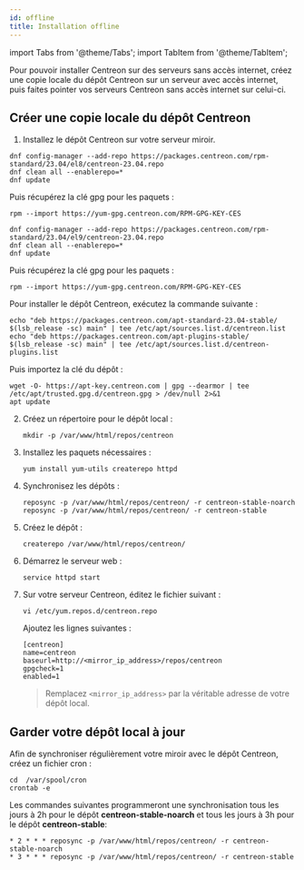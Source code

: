 ```yaml
---
id: offline
title: Installation offline
---
```

import Tabs from '@theme/Tabs';
import TabItem from '@theme/TabItem';

Pour pouvoir installer Centreon sur des serveurs sans accès internet, créez une copie locale du dépôt Centreon sur un serveur avec accès internet, puis faites pointer vos serveurs Centreon sans accès internet sur celui-ci.

## Créer une copie locale du dépôt Centreon

1. Installez le dépôt Centreon sur votre serveur miroir.

<Tabs groupId="sync">
<TabItem value="Alma / RHEL / Oracle Linux 8" label="Alma / RHEL / Oracle Linux 8">

```shell
dnf config-manager --add-repo https://packages.centreon.com/rpm-standard/23.04/el8/centreon-23.04.repo
dnf clean all --enablerepo=*
dnf update
```

Puis récupérez la clé gpg pour les paquets :

```shell
rpm --import https://yum-gpg.centreon.com/RPM-GPG-KEY-CES
```

</TabItem>
<TabItem value="Alma / RHEL / Oracle Linux 9" label="Alma / RHEL / Oracle Linux 9">

```shell
dnf config-manager --add-repo https://packages.centreon.com/rpm-standard/23.04/el9/centreon-23.04.repo
dnf clean all --enablerepo=*
dnf update
```

Puis récupérez la clé gpg pour les paquets :

```shell
rpm --import https://yum-gpg.centreon.com/RPM-GPG-KEY-CES
```

</TabItem>
<TabItem value="Debian 11" label="Debian 11">

Pour installer le dépôt Centreon, exécutez la commande suivante :

```shell
echo "deb https://packages.centreon.com/apt-standard-23.04-stable/ $(lsb_release -sc) main" | tee /etc/apt/sources.list.d/centreon.list
echo "deb https://packages.centreon.com/apt-plugins-stable/ $(lsb_release -sc) main" | tee /etc/apt/sources.list.d/centreon-plugins.list
```

Puis importez la clé du dépôt :

```shell
wget -O- https://apt-key.centreon.com | gpg --dearmor | tee /etc/apt/trusted.gpg.d/centreon.gpg > /dev/null 2>&1
apt update
```

</TabItem>
</Tabs>

2. Créez un répertoire pour le dépôt local :

   ```shell
   mkdir -p /var/www/html/repos/centreon
   ```

3. Installez les paquets nécessaires :

   ```shell
   yum install yum-utils createrepo httpd
   ```

4. Synchronisez les dépôts :

   ```shell
   reposync -p /var/www/html/repos/centreon/ -r centreon-stable-noarch
   reposync -p /var/www/html/repos/centreon/ -r centreon-stable
   ```

5. Créez le dépôt :

   ```shell
   createrepo /var/www/html/repos/centreon/
   ```

6. Démarrez le serveur web :

   ```shell
   service httpd start
   ```

7. Sur votre serveur Centreon, éditez le fichier suivant :

   ```shell
   vi /etc/yum.repos.d/centreon.repo
   ```

   Ajoutez les lignes suivantes :

   ```shell
   [centreon]
   name=centreon
   baseurl=http://<mirror_ip_address>/repos/centreon
   gpgcheck=1
   enabled=1
   ```

   > Remplacez `<mirror_ip_address>` par la véritable adresse de votre dépôt local.

## Garder votre dépôt local à jour

Afin de synchroniser régulièrement votre miroir avec le dépôt Centreon, créez un fichier cron :

```shell
cd  /var/spool/cron
crontab -e
```

Les commandes suivantes programmeront une synchronisation tous les jours à 2h pour le dépôt **centreon-stable-noarch** et tous les jours à 3h pour le dépôt **centreon-stable**:

```shell
* 2 * * * reposync -p /var/www/html/repos/centreon/ -r centreon-stable-noarch
* 3 * * * reposync -p /var/www/html/repos/centreon/ -r centreon-stable
```
